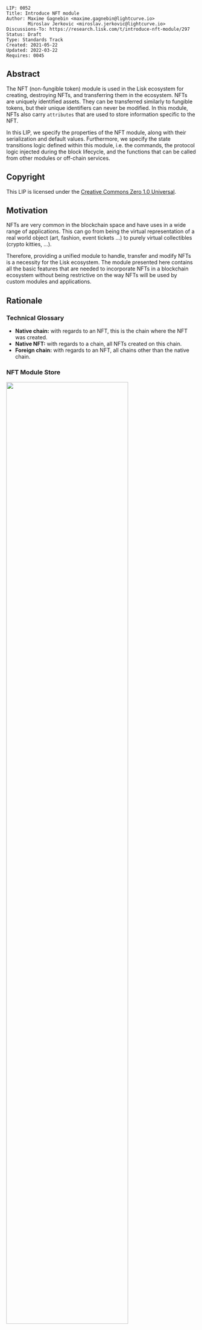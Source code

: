 ```
LIP: 0052
Title: Introduce NFT module
Author: Maxime Gagnebin <maxime.gagnebin@lightcurve.io>
        Miroslav Jerkovic <miroslav.jerkovic@lightcurve.io>
Discussions-To: https://research.lisk.com/t/introduce-nft-module/297
Status: Draft
Type: Standards Track
Created: 2021-05-22
Updated: 2022-03-22
Requires: 0045
```

## Abstract

The NFT (non-fungible token) module is used in the Lisk ecosystem for creating, destroying NFTs, and transferring them in the ecosystem. NFTs are uniquely identified assets. They can be transferred similarly to fungible tokens, but their unique identifiers can never be modified. In this module, NFTs also carry `attributes` that are used to store information specific to the NFT.

In this LIP, we specify the properties of the NFT module, along with their serialization and default values. Furthermore, we specify the state transitions logic defined within this module, i.e. the commands, the protocol logic injected during the block lifecycle, and the functions that can be called from other modules or off-chain services.

## Copyright

This LIP is licensed under the [Creative Commons Zero 1.0 Universal](https://creativecommons.org/publicdomain/zero/1.0/).

## Motivation

NFTs are very common in the blockchain space and have uses in a wide range of applications. This can go from being the virtual representation of a real world object (art, fashion, event tickets ...) to purely virtual collectibles (crypto kitties, ...).

Therefore, providing a unified module to handle, transfer and modify NFTs is a necessity for the Lisk ecosystem. The module presented here contains all the basic features that are needed to incorporate NFTs in a blockchain ecosystem without being restrictive on the way NFTs will be used by custom modules and applications.

## Rationale

### Technical Glossary

- **Native chain:** with regards to an NFT, this is the chain where the NFT was created.
- **Native NFT:** with regards to a chain, all NFTs created on this chain.
- **Foreign chain:** with regards to an NFT, all chains other than the native chain.

### NFT Module Store

<img src="lip-0052/nft_module_store.png" width="80%">

_Figure 1: The NFT module store is divided into four substores. All NFTs held by users are stored sequentially in the user substore with keys given by the user address and the NFT ID._

#### NFT Store

The NFT store contains entries for all NFTs present on the native chain, as well as entries for all native NFTs that have been sent cross-chain to a foreign chain. Each entry contains three properties:

- The `owner` property can either be a 20 bytes long user address or a 4 bytes long chain ID. In the latter case, the NFT is a native NFT that has been sent cross-chain to a foreign chain and is escrowed.
- The `attributes` property can be used by custom applications to store information about the NFT, or modify interactions with the NFT.

#### User Substore

In the proposed solution, all NFTs associated with a given address are stored sequentially in the user substore part of the state. In this way, getting all NFTs of a given account can be done efficiently. This is in contrast to specifications (like [ERC 721](https://github.com/ethereum/EIPs/blob/master/EIPS/eip-721.md) without optional extensions) where the NFT owner is only stored as one of the NFTs properties. We think that this feature is useful in an account-based blockchain ecosystem and the user substore is designed accordingly. The `lockingModule` property stores the information regarding the locking status of the NFT. If the NFT is unlocked, this property will have the value `NFT_NOT_LOCKED`, whereas if the NFT is locked, this property will store the locking module name.

### NFT Identifier

To identify NFTs in the Lisk ecosystem, we introduce the `nftID`, a unique NFT identifier in the ecosystem. It is a 16 bytes long concatenation of the 4 bytes long `chainID`, the [chain ID][lip-0043] of the chain creating the NFT, the 4 bytes long `collectionID`, chosen when the NFT is created, and a 8 bytes long serialization of an `index` integer, automatically assigned at the NFT creation.

This allows chains to define multiple sets of NFTs, each identified by their respective collection. Each collection can then easily have its own attributes schema and custom logic. For example, an art NFT exchange could have a different collection per artist, index being then a unique integer associated with each art piece of this artist.

### Cross-chain NFT Transfer

To allow cross-chain transfers of NFTs, we define a specific command which makes use of the [Interoperability module][lip-0045] and creates a [cross-chain message][lip-0049] with the relevant information. When sending NFTs cross-chain, it is crucial that every native chain can correctly escrow its native NFTs sent to a foreign chain. In this way, a native NFT can never be created by a foreign chain and sent across the ecosystem. When receiving non-native NFTs on a chain, users can query this NFT's native chain to make sure that the NFT is properly escrowed.

#### Transfer To and From the Native Chain

These specifications only allow NFTs to be transferred from or to their native chain. In particular, this means that NFT created on chain A cannot be transferred directly from chain B to chain C. This is required to allow the native chain to maintain escrowed NFTs correctly.

### Attributes

Each NFT is stored with `attributes` property, a byte sequence that is not deserialized by the NFT module. Each custom module using an NFT collection should define schemas to serialize and deserialize the `attributes` property of NFTs of their collection.

When an NFT is sent to another chain, the `attributes` property of the NFT can be modified according to specifications set on the receiving chain. For this reason, custom modules specifying an NFT collection must also implement the behavior to adopt when an NFT is returned with a modified `attributes` property. This custom behavior will compare the returned attributes with the ones stored with the escrowed NFT. If the returned NFT has an empty attributes, the native chain will restore the attributes as stored, this can be used to save on cross-chain messages size when returning non-modified NFTs to their native chains.

### Protocol Logic for Other Modules

The NFT module provides the following functions to modify the NFT state. Any other modules should use those functions to modify the NFT state. The NFT state should never be modified from outside the module without using one of the provided functions as this could result in unexpected behavior and could cause an improper state transition.

#### create

This function is used to create a new NFT. The NFT will always be native to the chain creating it.

#### destroy

This function is used to destroy NFTs. The NFT will be removed from the NFT substore and cannot be retrieved. The use of this function is limited to destroying native NFTs.

#### transfer

This function is used to transfer ownership of NFTs within one chain.

#### transferCrossChain

This function is used to transfer ownership of NFTs across chains in the Lisk ecosystem.

#### lock

This function is used to lock an NFT to a module. A locked NFT cannot be transferred (within the chain or across chains). This can be useful, for example, when the NFT is used as a deposit for a service. Module is specified both when locking and unlocking the NFT, thus preventing NFTs being accidentally locked and unlocked by different modules.

#### unlock

This function is used to unlock an NFT that was locked to a module.

#### setAttributes

This function is used to modify the attributes of NFTs. Each custom module can define the rules surrounding modifying NFT attributes and should call this function. This function will be executed even if the NFT is locked.

#### recover

This function should only be called by the [Interoperability module][lip-0045] to trigger the recovery of NFTs escrowed to terminated chains.

## Specification

### Notation and Constants

The following constants are used throughout the document:

| Name                                | Type   | Value                   |
| ----------------------------------- | ------ | ----------------------- |
| **Interoperability Constants**      |        |                         |
| `MIN_RETURN_FEE`                    | uint64 | 1000                    |
| **NFT Module Constants**            |        |                         |
| `MODULE_NAME_NFT`                   | string | "nft"                   |
| `COMMAND_NAME_TRANSFER`             | string | "transfer"              |
| `COMMAND_NAME_CROSS_CHAIN_TRANSFER` | string | "transferCrossChain"    |
| `CROSS_CHAIN_COMMAND_NAME_TRANSFER` | string | TBD                     |
| `NFT_NOT_LOCKED`                    | string | `MODULE_NAME_NFT`       |
| `MAX_BYTE_LENGTH_ATTRIBUTES`        | uint32 | 9 \* 1024               |
| `CCM_STATUS_OK`                     | uint32 | 0                       |
| `CCM_STATUS_NFT_NOT_SUPPORTED`      | uint32 | 64                      |
| `CCM_STATUS_NFT_PROTOCOL_VIOLATION` | uint32 | 65                      |
| **Store Constants**                 |        |                         |
| `SUBSTORE_PREFIX_NFT`               | bytes  | 0x00 00                 |
| `SUBSTORE_PREFIX_USER`              | bytes  | 0x80 00                 |
| `SUBSTORE_PREFIX__ESCROW`           | bytes  | TBD                     |
| `SUBSTORE_PREFIX_TERMINATED_ESCROW` | bytes  | TBD                     |
| `SUBSTORE_KEY_LENGTH_NFT`           | uint32 | 16                      |
| **General Constants**               |        |                         |
| `OWN_CHAIN_ID`                      | bytes  | `chainID` of the chain. |
| `ADDRESS_LENGTH`                    | uint32 | 20                      |
| `MIN_MODULE_NAME_LENGTH`            | uint32 | 1                       |
| `MAX_MODULE_NAME_LENGTH`            | uint32 | 32                      |
| `NFT_ID_LENGTH`                     | uint32 | 16                      |
| `CHAIN_ID_LENGTH`                   | uint32 | 4                       |
| `EMPTY_BYTES`                       | bytes  | ""                      |

### Event Names and Results

| Name                              | Type   | Value                | Description                                                                                |
| --------------------------------- | ------ | -------------------- | ------------------------------------------------------------------------------------------ |
| **Names**                         |        |                      |                                                                                            |
| `EVENT_NAME_TRANSFER`             | string | "transfer"           | Name of the events emitted during NFT transfer.                                            |
| `EVENT_NAME_TRANSFER_CROSS_CHAIN` | string | "transferCrossChain" | Name of the events emitted during cross-chain NFT transfer.                                |
| `EVENT_NAME_CCM_TRANSFER`         | string | "ccmTransfer"        | Name of the events emitted during execution of cross-chain NFT transfer messages.          |
| `EVENT_NAME_CREATE`               | string | "create"             | Name of the events emitted during calls to the [create](#create-2) function.               |
| `EVENT_NAME_DESTROY`              | string | "destroy"            | Name of the events emitted during calls to the [destroy](#destroy-2) function.             |
| `EVENT_NAME_LOCK`                 | string | "lock"               | Name of the events emitted during calls to the [lock](#lock-2) function.                   |
| `EVENT_NAME_UNLOCK`               | string | "unlock"             | Name of the events emitted during calls to the [unlock](#unlock-2) function.               |
| `EVENT_NAME_SET_ATTRIBUTES`       | string | "setAttributes"      | Name of the events emitted during calls to the [setAttributes](#setattributes-2) function. |
| `EVENT_NAME_RECOVER`              | string | "recover"            | Name of the events emitted during calls to the [recover](#recover-2) function.             |
| **Result codes**                  |        |                      |                                                                                            |
| `RESULT_SUCCESSFUL`               | uint32 | 0                    | Successful result code for events.                                                         |
| `RESULT_ATTRIBUTES_TOO_LONG`      | uint32 | 1                    | Used when `attributes` input is too long.                                                  |
| `RESULT_NFT_NOT_NATIVE`           | uint32 | 2                    | Used when NFT is not native to either the sending chain or the receiving chain.            |
| `RESULT_NFT_DOES_NOT_EXIST`       | uint32 | 3                    | Used when NFT substore entry does not exist.                                               |
| `RESULT_NFT_LOCKED`               | uint32 | 4                    | Used when transfer fails due to NFT being locked.                                          |
| `RESULT_INITIATED_BY_NONOWNER`    | uint32 | 5                    | Used when transfer fails due to not being initiated by the NFT owner.                      |
| `RESULT_NFT_ALREADY_LOCKED`       | uint32 | 6                    | Used when locking fails due to NFT being already locked.                                   |
| `RESULT_UNAUTHORIZED_UNLOCK`      | uint32 | 7                    | Used when NFT unlock fails due to being requested by a module that did not lock it.        |
| `RESULT_INVALID_ARGUMENTS`        | uint32 | 8                    | Used when the recover function fails because of invalid inputs.                            |

### Type Definitions

| Name          | Type   | Validation                                                                                                                                                                                                                                  | Description                                          |
| ------------- | ------ | ------------------------------------------------------------------------------------------------------------------------------------------------------------------------------------------------------------------------------------------- | ---------------------------------------------------- |
| `Address`     | bytes  | Must be of length `ADDRESS_LENGTH`.                                                                                                                                                                                                         | Address of an account.                               |
| `Module`      | string | Must be of length at least `MIN_MODULE_NAME_LENGTH` and at most `MAX_MODULE_NAME_LENGTH`.                                                                                                                                                   | Used for identifying modules.                        |
| `NFTID`       | bytes  | Must be of length `NFT_ID_LENGTH`.                                                                                                                                                                                                          | Used for NFT identifiers.                            |
| `ChainID`     | bytes  | Must be of length `CHAIN_ID_LENGTH`.                                                                                                                                                                                                        | Used for chain identifiers.                          |
| `Transaction` | object | Must follow the `transactionSchema` schema defined in the [LIP 0068][lip-0068] with the only difference that `params` property is not serialized and contains the values of parameters of `paramsSchema` for the corresponding transaction. | An object representing a non-serialized transaction. |
| `CCM`         | object | Must follow the `crossChainMessageSchema` schema defined in [LIP 0049][lip-0049#ccmschema].                                                                                                                                                 | The type of cross-chain messages.                    |

#### uint64be Function

The function `uint64be(x)` returns the big endian uint64 serialization of an integer `x`, with `0 <= x < 2^64`. This serialization is always 8 bytes long.

#### length Function

In this LIP, `length(byteSequence)` returns the length in bytes of `byteSequence`.

#### Logic from Other Modules

Calling a function `fct` from the [Interoperability module][lip-0045] is represented by `Interoperability.fct(required inputs)`.

### NFT Identification

All NFTs in the ecosystem are identified by using the following three values:

- `chainID`, always the chain ID of the chain that created the NFT,
- `collectionID`, a 4-bytes array specified at NFT creation,
- `index`, assigned at NFT creation to the next available index in the collection.

In this LIP, the NFT identifier `nftID` is a 16 bytes long concatenation of the `chainID` of the NFT native chain, `collectionID` and the serialization of `index`: `nftID = chainID + collectionID + uint64be(index)`. This is for example used in all input formats for the module's exposed logics. This allows the exposed logic interfaces to be simple and uniform.

#### Supported NFTs

The NFT module contains a function used when receiving cross-chain NFT transfers to assert the support for non-native NFTs. It should return a boolean, depending on the configuration of the NFT module. For the rest of this LIP, this function is written `isNFTSupported(nftID)`.

### NFT Module Store

The store keys and schemas for value serialization of the NFT module store are set as follows:

#### NFT Substore

- The substore prefix is set to `SUBSTORE_PREFIX_NFT`.
- Each store key is an NFT ID: `nftID`.
- Each store value is the serialization of an object following `NFTStoreSchema`.

```java
NFTStoreSchema = {
    "type": "object",
    "required": [
        "owner",
        "attributes"
    ],
    "properties": {
        "owner": {
            "dataType": "bytes",
            "fieldNumber": 1
        },
        "attributes": {
            "dataType": "bytes",
            "maxLength": MAX_BYTE_LENGTH_ATTRIBUTES,
            "fieldNumber": 2
        }
    }
}
```

#### User Substore

- The substore prefix is set to `SUBSTORE_PREFIX_USER`.
- Each store key is a concatenation of an address and a NFT ID: `address` + `nftID`.
- Each store value is the serialization of an object following `userStoreSchema`.

```java
userStoreSchema = {
    "type": "object",
    "required": ["lockingModule"],
    "properties": {
        "lockingModule": {
            "dataType": "string",
            "minLength": MIN_MODULE_NAME_LENGTH,
            "maxLength": MAX_MODULE_NAME_LENGTH,
            "pattern": "^[a-zA-Z0-9]*$]",
            "fieldNumber": 1
        },
    }
}
```

#### Escrow Substore

- The substore prefix is set to `SUBSTORE_PREFIX_ESCROW`.
- Each store key is the identifier of the chain to which the NFTs are escrowed, and the NFT ID of the escrowed token: `escrowedChainID` + `nftID`.
- Each store value is the serialization of an object following `escrowStoreSchema`.

```java
escrowStoreSchema = {
    "type": "object",
    "required": ["escrow"],
    "properties": {
        "escrow": {
            "dataType": "boolean",
            "fieldNumber": 1
        }
    }
}
```

#### Terminated Escrow Substore

- The substore prefix is set to `SUBSTORE_PREFIX_TERMINATED_ESCROW`.
- Each store key is the `terminatedChainID`.
- Each store value is the serialization of an object following `terminatedEscrowStoreSchema`.

```java
terminatedEscrowStoreSchema = {
    "type": "object",
    "required": ["terminatedEscrow"],
    "properties": {
        "terminatedEscrow": {
            "dataType": "boolean",
            "fieldNumber": 1
        }
    }
}
```

#### Store Notation

For the rest of this proposal:

- Let `NFTStore(nftID)` be the NFT substore entry with store key `nftID`.
- Let `userStore(address, nftID)` be the user substore entry with store key `address` + `nftID`.
- Let `escrowStore(escrowedChainID, nftID)` be the escrow substore entry with store key `escrowedChainID` + `nftID`.
- Let `terminatedEscrowStore(terminatedChainID)` be the terminated escrow substore entry with store key `terminatedChainID`.

### Commands

The module provides the following commands to modify the NFT store.

#### NFT Transfer

Transactions executing this command have:

- `module = MODULE_NAME_NFT`
- `command = COMMAND_NAME_TRANSFER`

##### Parameters Schema

The `params` property of an NFT transfer transaction follows the schema `NFTTransferParamsSchema`.

```java
NFTTransferParamsSchema = {
    "type": "object",
    "required": [
        "nftID",
        "recipientAddress"
    ],
    "properties": {
        "nftID": {
            "dataType": "bytes",
            "length": NFT_ID_LENGTH,
            "fieldNumber": 1,
        },
        "recipientAddress": {
            "dataType": "bytes",
            "length": ADDRESS_LENGTH,
            "fieldNumber": 2
        }
    }
}
```

##### Verification

```python
def verify(trs: Transaction) -> None:

    senderAddress = SHA256(trs.senderPublicKey)[:ADDRESS_LENGTH]
    nftID = trs.params.nftID
    recipientAddress = trs.params.recipientAddress

    if NFTStore(nftID).owner != senderAddress:
        raise Exception("Sender is not the NFT owner.")

    if userStore(senderAddress, nftID).lockingModule != NFT_NOT_LOCKED:
        raise Exception("NFT is locked.")
```

##### Execution

```python
def execute(trs: Transaction) -> None:

    senderAddress = SHA256(trs.senderPublicKey)[:ADDRESS_LENGTH]
    nftID = trs.params.nftID
    recipientAddress = trs.params.recipientAddress

    transfer(senderAddress, recipientAddress, nftID)
```

Here, [transfer](#transfer-2) is the internal function that tranfers the ownership of the NFT within one chain.

#### Cross-chain NFT Transfer

Transactions executing this command have:

- `module = MODULE_NAME_NFT`
- `command = COMMAND_NAME_CROSS_CHAIN_TRANSFER`

##### Parameters Schema

The `params` property of a cross-chain NFT transfer transaction follows the schema `crossChainTransferParamsSchema`.

```java
crossChainTransferParamsSchema = {
    "type": "object",
    "required": [
        "nftID",
        "receivingChainID",
        "recipientAddress",
        "messageFee"
    ],
    "properties": {
        "nftID": {
            "dataType": "bytes",
            "length": NFT_ID_LENGTH,
            "fieldNumber": 1,
        },
        "receivingChainID": {
            "dataType": "bytes",
            "length": CHAIN_ID_LENGTH,
            "fieldNumber": 2
        },
        "recipientAddress": {
            "dataType": "bytes",
            "length": ADDRESS_LENGTH,
            "fieldNumber": 3
        },
        "messageFee": {
            "dataType": "uint64",
            "fieldNumber": 4
        }
    }
}
```

##### Verification

```python
def verify(trs: Transaction) -> None:

    senderAddress = SHA256(trs.senderPublicKey)[:ADDRESS_LENGTH]
    nftID = trs.params.nftID
    receivingChainID = trs.params.receivingChainID

    if NFTStore(nftID).owner != senderAddress:
        raise Exception("Sender is not the NFT owner.")

    if userStore(senderAddress, nftID).lockingModule != NFT_NOT_LOCKED:
        raise Exception("NFT is locked.")

    if chainID not in [OWN_CHAIN_ID, receivingChainID]:
        raise Exception("NFT must be native to either the sending or the receiving chain.")
```

##### Execution

```python
def execute(trs: Transaction) -> None:

    senderAddress = SHA256(trs.senderPublicKey)[:ADDRESS_LENGTH]
    nftID = trs.params.nftID
    receivingChainID = trs.params.receivingChainID
    recipientAddress = trs.params.recipientAddress
    messageFee = trs.params.messageFee

    transferCrossChain(senderAddress, receivingChainID, recipientAddress, nftID, messageFee, True)
```

Here, [transferCrossChain](#transfercrosschain-2) function transfers ownership of NFTs across chains in the Lisk ecosystem.

### Executing Cross-chain Messages

#### Cross-chain NFT Transfer Message

Cross-chain messages executing this cross-chain command have:

- `module = MODULE_NAME_NFT`,
- `crossChainCommand = CROSS_CHAIN_COMMAND_NAME_TRANSFER`

##### Message Parameters Schema

The `params` property of cross-chain NFT transfers follows the `crossChainTransferMessageParamsSchema`.

```java
crossChainTransferMessageParamsSchema = {
    "type": "object",
    "required": [
        "nftID",
        "senderAddress"
        "recipientAddress",
        "attributes"
    ],
    "properties": {
        "nftID": {
            "dataType": "bytes",
            "length": NFT_ID_LENGTH,
            "fieldNumber": 1,
        },
        "senderAddress": {
            "dataType": "bytes",
            "length": ADDRESS_LENGTH,
            "fieldNumber": 2
        },
        "recipientAddress": {
            "dataType": "bytes",
            "length": ADDRESS_LENGTH,
            "fieldNumber": 3
        },
        "attributes": {
            "dataType": "bytes",
            "maxLength": MAX_BYTE_LENGTH_ATTRIBUTES,
            "fieldNumber": 4
        }
    }
}
```

##### Verification

```python
def verify(ccu: Transaction, ccm: CCM) -> None:

nftID = ccm.params.nftID
chainID = nftID[:CHAIN_ID_LENGTH]
sendingChainID = ccm.sendingChainID
senderAddress = ccm.params.senderAddress
ownChainID = Interoperability.getOwnChainAccount().ID

if chainID not in [ownChainID, sendingChainID]
    raise Exception("NFT is not native to either the sending chain or the receiving chain.")

if chainID == ownChainID and NFTStore(nftID).owner != ccm.sendingChainID
    raise Exception("Sender is not the NFT owner.")

if chainID == sendingChainID and NFTStore(nftID) exists:
    raise Exception("NFT substore entry already exists.")
```

##### Execution

When executing a cross-chain NFT transfer message `ccm`, the logic below is followed.

```python
def execute(ccu: Transaction, ccm: CCM) -> None:

    nftID = ccm.params.nftID
    chainID = nftID[:CHAIN_ID_LENGTH]
    sendingChainID = ccm.sendingChainID
    senderAddress = ccm.params.senderAddress
    recipientAddress = ccm.params.recipientAddress
    receivedAttributes = ccm.params.attributes
    ownChainID = Interoperability.getOwnChainAccount().ID
    storedAttributes = NFTStore(nftID).attributes
    collectionID = nftID[5:8]

    if chainID == ownChainID:
        if ccm.status == CCM_STATUS_OK:
            newAttributes = getNewAttributes(collectionID, storedAttributes, receivedAttributes)
            newOwner = recipientAddress
        else:
            newAttributes = storedAttributes
            newOwner = senderAddress

        nftID = canonicalNFTID(nftID)
        NFTStore(nftID).owner = newOwner
        NFTStore(nftID).attributes = newAttributes
        createUserEntry(newOwner, nftID)
        setEscrowEntry(receivingChainID, nftID, True)

    else: # chainID == sendingChainID
        if isNFTSupported(nftID) == FALSE:
            if (ccm.fee >= MIN_RETURN_FEE * length(ccm)
                and ccm.status == CCM_STATUS_OK):
                Interoperability.error(ccm, CCM_STATUS_NFT_NOT_SUPPORTED)
            stop ccm execution
        if ccm.status == CCM_STATUS_OK:
            createNFTEntry(nftID, recipientAddress, receivedAttributes)
            createUserEntry(recipientAddress, nftID)
        else:
            createNFTEntry(nftID, senderAddress, receivedAttributes)
            createUserEntry(senderAddress, nftID)

    emitEvent(
        module = MODULE_NAME_NFT,
        name = EVENT_NAME_CCM_TRANSFER,
        data = {
            "senderAddress": senderAddress,
            "recipientAddress": recipientAddress,
            "nftID": nftID,
            "receivingChainID": receivingChainID,
            "result": RESULT_SUCCESSFUL
        },
        topics=[senderAddress, recipientAddress]
```

### Events

#### transfer

This event has `name = EVENT_NAME_TRANSFER`, and is emitted when the transfer function is called.

##### Topics

- `senderAddress`: the address of the sending account.
- `recipientAddress`: the address of the receiving account.

##### Data

```java
transferEventDataSchema = {
    "type": "object",
    "required": ["senderAddress", "recipientAddress", "nftID", "result"],
    "properties": {
        "senderAddress": {
            "dataType": "bytes",
            "length": ADDRESS_LENGTH,
            "fieldNumber": 1
        },
        "recipientAddress": {
            "dataType": "bytes",
            "length": ADDRESS_LENGTH,
            "fieldNumber": 2
        },
        "nftID": {
            "dataType": "bytes",
            "length": NFT_ID_LENGTH,
            "fieldNumber": 3
        },
        "result": {
            "dataType": "uint32",
            "fieldNumber": 4
        },
    }
}
```

#### transferCrossChain

This event has `name = EVENT_NAME_TRANSFER_CROSS_CHAIN`, and is emitted when the transferCrossChain function is called.

##### Topics

- `senderAddress`: the address of the sending account.
- `recipientAddress`: the address of the receiving account.
- `receivingChainID`: the chain ID of the receiving chain.

##### Data

```java
transferCrossChainEventDataSchema = {
    "type": "object",
    "required": ["senderAddress", "recipientAddress", "nftID", "receivingChainID", "result"],
    "properties": {
        "senderAddress": {
            "dataType": "bytes",
            "length": ADDRESS_LENGTH,
            "fieldNumber": 1
        },
        "recipientAddress": {
            "dataType": "bytes",
            "length": ADDRESS_LENGTH,
            "fieldNumber": 2
        },
        "nftID": {
            "dataType": "bytes",
            "length": NFT_ID_LENGTH,
            "fieldNumber": 3
        },
        "receivingChainID": {
            "dataType": "bytes",
            "length": CHAIN_ID_LENGTH,
            "fieldNumber": 4
        },
        "result": {
            "dataType": "bytes",
            "length": "uint32",
            "fieldNumber": 5
        }
    }
}
```

#### ccmTransfer

This event has `name = EVENT_NAME_CCM_TRANSFER`, and is emitted during the execution of cross-chain NFT transfer messages.

##### Topics

- `senderAddress`: the address of the sending account.
- `recipientAddress`: the address of the receiving account.
- `receivingChainID`: the chain ID of the receiving chain.

##### Data

```java
ccmTransferEventDataSchema = {
    "type": "object",
    "required": ["senderAddress", "recipientAddress", "nftID", "receivingChainID", "result"],
    "properties": {
        "senderAddress": {
            "dataType": "bytes",
            "length": ADDRESS_LENGTH,
            "fieldNumber": 1
        },
        "recipientAddress": {
            "dataType": "bytes",
            "length": ADDRESS_LENGTH,
            "fieldNumber": 2
        },
        "nftID": {
            "dataType": "bytes",
            "length": NFT_ID_LENGTH,
            "fieldNumber": 3
        },
        "receivingChainID": {
            "dataType": "bytes",
            "length": CHAIN_ID_LENGTH,
            "fieldNumber": 4
        },
        "result": {
            "dataType": "bytes",
            "length": "uint32",
            "fieldNumber": 5
        }
    }
}
```

#### create

This event has `name = EVENT_NAME_CREATE`, and is emitted when the create function is called.

##### Topics

- `address`: the address of the account that created the NFT.
- `nftID`: ID of the created NFT.

##### Data

```java
createEventDataSchema = {
    "type": "object",
    "required": ["nftID", "address", "collectionID", "attributes", "result"],
    "properties": {
        "nftID": {
            "dataType": "bytes",
            "length": NFT_ID_LENGTH,
            "fieldNumber": 1
        },
        "address": {
            "dataType": "bytes",
            "length": ADDRESS_LENGTH,
            "fieldNumber": 2
        },
        "collectionID": {
            "dataType": "bytes",
            "fieldNumber": 3
        },
        "attributes": {
            "dataType": "bytes",
            "maxLength": MAX_BYTE_LENGTH_ATTRIBUTES,
            "fieldNumber": 4
        },
        "result": {
            "dataType": "uint32"
            "fieldNumber": 5
        }
    }
}
```

#### destroy

This event has `name = EVENT_NAME_DESTROY`, and is emitted when the destroy function is called.

##### Topics

- `address`: the address of the NFT owner.
- `nftID`: ID of the destroyed NFT.

##### Data

```java
destroyEventDataSchema = {
    "type": "object",
    "required": ["nftID", "result"],
    "properties": {
        "nftID": {
            "dataType": "bytes",
            "length": NFT_ID_LENGTH,
            "fieldNumber": 1
        },
        "result": {
            "dataType": "uint32",
            "fieldNumber": 2
        }
    }
}
```

#### lock

This event has `name = EVENT_NAME_LOCK`, and is emitted when the lock function is called.

##### Topics

There are no topics for this event.

##### Data

```java
lockEventDataSchema = {
    "type": "object",
    "required": ["module", "nftID", "result"],
    "properties": {
        "module": {
            "dataType": "string",
            "minLength": MIN_MODULE_NAME_LENGTH,
            "maxLength": MAX_MODULE_NAME_LENGTH,
            "fieldNumber": 1
        },
        "nftID": {
            "dataType": "bytes",
            "length": NFT_ID_LENGTH,
            "fieldNumber": 2
        },
        "result": {
            "dataType": "uint32",
            "fieldNumber": 3
        }
    }
}
```

#### unlock

This event has `name = EVENT_NAME_UNLOCK`, and is emitted when the unlock function is called.

##### Topics

There are no topics for this event.

##### Data

```java
unlockEventDataSchema = {
    "type": "object",
    "required": ["module", "nftID", "result"],
    "properties": {
        "module": {
            "dataType": "string",
            "minLength": MIN_MODULE_NAME_LENGTH,
            "maxLength": MAX_MODULE_NAME_LENGTH,
            "fieldNumber": 1
        },
        "nftID": {
            "dataType": "bytes",
            "length": NFT_ID_LENGTH,
            "fieldNumber": 2
        },
        "result": {
            "dataType": "uint32",
            "fieldNumber": 3
        }
    }
}
```

#### setAttributes

This event has `name = EVENT_NAME_SET_ATTRIBUTES`, and is emitted when the setAttributes function is called.

##### Topics

There are no topics for this event.

##### Data

```java
setAttributesEventDataSchema = {
    "type": "object",
    "required": ["attributes", "nftID", "result"],
    "properties": {
        "attributes": {
            "dataType": "bytes",
            "maxLength": MAX_BYTE_LENGTH_ATTRIBUTES,
            "fieldNumber": 1
        },
        "nftID": {
            "dataType": "bytes",
            "length": NFT_ID_LENGTH,
            "fieldNumber": 2
        },
        "result": {
            "dataType": "uint32",
            "fieldNumber": 3
        }
    }
}
```

#### recover

This event has `name = EVENT_NAME_RECOVER`, and is emitted when the recover function is called.

##### Topics

There are no topics for this event.

##### Data

```java
recoverEventDataSchema = {
    "type": "object",
    "required": ["terminatedChainID", "nftID", "result"],
    "properties": {
        "terminatedChainID": {
            "dataType": "bytes",
            "maxLength": CHAIN_ID_LENGTH,
            "fieldNumber": 1
        },
        "nftID": {
            "dataType": "bytes",
            "length": NFT_ID_LENGTH,
            "fieldNumber": 2
        },
        "result": {
            "dataType": "uint32",
            "fieldNumber": 3
        }
    }
}
```

### Internal Functions

#### createNFTEntry

```python
def createNFTEntry(nftID: NFTID, address: Address, attributes: bytes) -> None:

    create substore entry with
        substorePrefix = SUBSTORE_PREFIX_NFT
        key =  nftID
        value = encode(
            schema = NFTStoreSchema,
            object = {
                "owner": address,
                "attributes": attributes
            }
        )
```

#### deleteNFTEntry

```python
def deleteNFTEntry(nftID: NFTID) -> None:

    delete substore entry with
        substorePrefix = SUBSTORE_PREFIX_NFT
        key = nftID
```

#### createUserEntry

```python
def createUserEntry(address: Address, nftID: NFTID) -> None:

    create substore entry with
        substorePrefix = SUBSTORE_PREFIX_USER
        key = address + nftID
        value = encode(
            schema = userStoreSchema,
            object = {
               "lockingModule": NFT_NOT_LOCKED
            }
        )
```

#### deleteUserEntry

```python
def deleteUserEntry(address: Address, nftID: NFTID) -> None:

    delete substore entry with
        substorePrefix = STORE_PREFIX_USER
        key = address + nftID
```

#### setEscrowEntry

```python
def setEscrowEntry(chainID: ChainID, nftID: NFTID, escrow: bool) -> None:

    create substore entry with
        substorePrefix = SUBSTORE_PREFIX_ESCROW
        key = chainID + nftID
        value = encode(
            schema = escrowStoreSchema,
            object = {
                "escrow": escrow
            }
        )
```

#### canonicalNFTID

```python
def canonicalNFTID(nftID: NFTID) -> bytes:

    chainID = nftID[:CHAIN_ID_LENGTH]
    collectionID = nftID[4:8]
    indexBytes = nftID[8:16]

    return nftID
```

This function will return the input `nftID` in the case `interoperabiliby.getOwnChainAccount()` cannot be called.

### NFT Attributes

For all NFT collections, native chains must implement the function `getNewAttributes(collectioID, storedAttributes, receivedAttributes)` which is used whenever an NFT from this collection is received from another chain. The function `getNewAttributes` must always return a byte array of length at most `MAX_BYTE_LENGTH_ATTRIBUTES` bytes.

For all values of `collectionID` and `storedAttributes`, this function must be defined as `getNewAttributes(collectionID, storedAttributes, EMPTY_BYTES) = storedAttributes`.

This function's default behavior is to always overwrite the received attributes with the ones in the NFT substore:

```python
def defaultGetNewAttributes(collectionID: bytes, storedAttributes: bytes, receivedAttributes: bytes) -> bytes:

    return storedAttributes
```

### Protocol Logic for Other Modules

#### getAttributes

This function returns the `attributes` of an NFT.

```python
def getAttributes(
    nftID: NFTID
    ) -> bytes:

    nftID = canonicalNFTID(nftID)
    if NFTStore(nftID) does not exist:
        raise Exception("NFT substore entry does not exist.")

    return NFTStore(nftID).attributes
```

#### getLockingModule

This function returns the locking status of an NFT.

```python
def getLockingModule(
    address: Address,
    nftID: NFTID
    ) -> string:

    nftID = canonicalNFTID(nftID)
    if userStore(address, nftID) does not exist:
        raise Exception("User substore entry does not exist.")

    return userStore(address, nftID).lockingModule
```

#### getNFTowner

This function returns the owner of an NFT.

```python
def getNFTowner(
    nftID: NFTID
    ) -> Address:

    nftID = canonicalNFTID(nftID)
    if NFTStore(nftID) does not exist:
        raise Exception("NFT substore entry does not exist.")

    return NFTStore(nftID).owner
```

#### create

This function creates an NFT.

```python
def create(
    address: Address,
    collectionID: bytes,
    attributes: bytes
    ) -> None:

    count all NFT store entries with key OWN_CHAIN_ID and collectionID: if none, then index = 0, otherwise index = count + 1
    nftID = OWN_CHAIN_ID + collectionID + uint64be(index)

    if length(attributes) > MAX_BYTE_LENGTH_ATTRIBUTES bytes:
        emitFailedCreateEvent(nftID, address, collectionID, attributes, RESULT_ATTRIBUTES_TOO_LONG)
        raise Exception("Atrributes exceed the maximum byte length.")

    createNFTEntry(nftID, address, attributes)
    createUserEntry(address, nftID)

    emitEvent(
        module = MODULE_NAME_NFT,
        name = EVENT_NAME_CREATE,
        data = {
            "nftID": nftID,
            "address": address,
            "collectionID": collectionID,
            "attributes": attributes,
            "result": RESULT_SUCCSESSFUL
        },
        topics = [address, nftID]
    )

    def emitFailedCreateEvent(
        nftID: nftID,
        address: Address,
        collection: bytes,
        attributes: bytes,
        result: uint32
    ) -> None:

        emitPersistentEvent(
            module = MODULE_NAME_NFT,
            name = EVENT_NAME_CREATE,
            data = {
                "nftID": nftID,
                "address": address,
                "collectionID": collectionID,
                "attributes": attributes,
                "result": result
            },
            topics = [address, nftID]
        )
```

#### destroy

This function destroys an NFT.

```python
def destroy(
    nftID: NFTID
    ) -> None:

    nftID = canonicalNFTID(nftID)
    if nftID.chainID != OWN_CHAIN_ID:
        emitFailedDestroyEvent(nftID, RESULT_NFT_NOT_NATIVE)
        raise Exception("NFT is not native.")
    if NFTStore(nftID) does not exist:
        emitFailedDestroyEvent(nftID, RESULT_NFT_DOES_NOT_EXIST)
        raise Exception("NFT substore entry does not exist.")

    address = NFTStore(nftID).owner
    deleteNFTEntry(nftID)
    deleteUserEntry(address, nftID)

    emitEvent(
        module = MODULE_NAME_NFT,
        name = EVENT_NAME_DESTROY,
        data = {
            "nftID": nftID,
            "result": RESULT_SUCCSESSFUL
        },
        topics = [address, nftID]
    )

    def emitFailedDestroyEvent(
        nftID: NFTID,
        result: uint32
    ) -> None:

        emitPersistentEvent(
            module = MODULE_NAME_NFT,
            name = EVENT_NAME_DESTROY,
            data = {
                "nftID": nftID,
                "result": result
            },
            topics = [address, nftID]
        )
```

#### transfer

This function transfers ownership of NFTs within one chain.

```python
def transfer(
    senderAddress: Address,
    recipientAddress: Address,
    nftID: NFTID
) -> None:

    nftID = canonicalNFTID(nftID)

    if userStore(senderAddress, nftID).lockingModule != NFT_NOT_LOCKED
        emitFailedTransferEvent(senderAddress, recipientAddress, nftID, RESULT_NFT_LOCKED)
        raise Exception("NFT is locked.")

    if NFTStore(nftID).owner != senderAddress:
        emitFailedTransferEvent(senderAddress, recipientAddress, nftID, RESULT_INITIATED_BY_NONOWNER)
        raise Exception("Transfer not initiated by the NFT owner.")

    deleteUserEntry(senderAddress, nftID)
    createUserEntry(recipientAddress, nftID)
    NFTStore(nftID).owner = recipientAddress

    emitEvent(
        module = MODULE_NAME_NFT,
        name = EVENT_NAME_TRANSFER,
        data = {
            "senderAddress": senderAddress,
            "recipientAddress": recipientAddress,
            "nftID": nftID,
            "result": RESULT_SUCCESSFUL
        },
        topics = [senderAddress, recipientAddress]
    )

    def emitFailedTransferEvent(
        senderAddress: Address,
        recipientAddress: Address,
        nftID: NFTID,
        result: uint32
    ) -> None:

        emitPersistentEvent(
            module = MODULE_NAME_NFT,
            name = EVENT_NAME_TRANSFER,
            data = {
                "senderAddress": senderAddress,
                "recipientAddress": recipientAddress,
                "nftID": nftID,
                "result": result
            },
            topics = [senderAddress, recipientAddress]
        )
```

#### transferCrossChain

This function transfers ownership of NFTs across chains in the Lisk ecosystem.

```python
def transferCrossChain(
    senderAddress: Address,
    receivingChainID: ChainID,
    recipientAddress: Address,
    nftID: NFTID,
    messageFee: uint64,
    includeAttributes: bool
) -> None:

    nftID = canonicalNFTID(nftID)
    chainID = nftID[:CHAIN_ID_LENGTH]

    if chainID not in [OWN_CHAIN_ID, receivingChainID]:
        emitFailedTransferCrossChainEvent(senderAddress, receivingChainID, recipientAddress, nftID, messageFee, includeAttributes, RESULT_NFT_NOT_NATIVE)
        raise Exception("NFT must be native either to the sending chain or the receiving chain.")

    if userStore(senderAddress, nftID).lockingModule != NFT_NOT_LOCKED:
        emitFailedTransferCrossChainEvent(senderAddress, receivingChainID, recipientAddress, nftID, messageFee, includeAttributes, RESULT_NFT_LOCKED)
        raise Exception("NFT is locked.")

    if NFTStore(nftID).owner != senderAddress:
        emitFailedTransferCrossChainEvent(senderAddress, receivingChainID, recipientAddress, nftID, messageFee, includeAttributes, RESULT_INITIATED_BY_NONOWNER)
        raise Exception("Transfer not initiated by the NFT owner.")

    if includeAttributes == True:
        attributes = NFTStore(nftID).attributes
    else:
        attributes = EMPTY_BYTES

    messageParams = {
        "nftID": nftID,
        "senderAddress": senderAddress,
        "recipientAddress": recipientAddress,
        "attributes": attributes,
    }

    serializedParams = serialization of messageParams following
                      crossChainTransferMessageParams schema

    if Interoperability.send(senderAddress,
                             NFT_MODULE_NAME,
                             CROSS_CHAIN_COMMAND_NAME_TRANSFER,
                             receivingChainID,
                             messageFee,
                             CCM_STATUS_OK,
                             serializedParams):
        deleteUserEntry(address, nftID)
        if chainID == OWN_CHAIN_ID:
            NFTStore(nftID).owner = receivingChainID
            chainID = Interoperability.getOwnChainAccount().ID
            nftID = chainID + nftID[5:16]
            setEscrowEntry(receivingChainID, nftID, True)
        else:
            deleteNFTEntry(nftID)
    else:
        transferCrossChain fails

    emitEvent(
        module = MODULE_NAME_NFT,
        name = EVENT_NAME_TRANSFER_CROSS_CHAIN,
        data = {
            "senderAddress": senderAddress,
            "recipientAddress": recipientAddress,
            "nftID": nftID,
            "receivingChainID": receivingChainID,
            "result": RESULT_SUCCESSFUL
        },
        topics = [senderAddress, recipientAddress, receivingChainID]
    )

    def emitFailedTransferCrossChainEvent(
        senderAddress: Address,
        receivingChainID: ChainID,
        recipientAddress: Address,
        nftID: NFTID,
        messageFee: uint64,
        includeAttributes: bool,
        result: uint32
    ) -> None:

        emitPersistentEvent(
            module = MODULE_NAME_NFT,
            name = EVENT_NAME_TRANSFER_CROSS_CHAIN,
            data = {
                "senderAddress": senderAddress,
                "recipientAddress": recipientAddress,
                "nftID": nftID,
                "receivingChainID": receivingChainID,
                "result": result
            },
            topics = [senderAddress, recipientAddress, receivingChainID]
        )
```

#### lock

This function locks an NFT to a module.

```python
def lock(
    address: Address,
    module: Module,
    nftID: NFTID
) -> None:

    nftID = canonicalNFTID(nftID)

    if userStore(address, nftID).lockingModule != NFT_NOT_LOCKED:
        emitFailedLockEvent(module, nftID, RESULT_NFT_ALREADY_LOCKED)
        raise Exception("NFT is already locked.")

    NFTStore(nftID).lockingModule = module

    emitEvent(
        module = MODULE_NAME_NFT,
        name = EVENT_NAME_LOCK,
        data = {
            "module": module,
            "nftID": nftID,
            "result": RESULT_SUCCESSFUL
        },
        topics = []
    )

    def emitFailedLockEvent(
        module: Module,
        nftID: NFTID,
        result: uint32
    ) -> None:

        emitPersistentEvent(
            module = MODULE_NAME_NFT,
            name = EVENT_NAME_LOCK,
            data = {
                "module": module,
                "nftID": nftID,
                "result": result
            },
            topics = []
        )

```

#### unlock

This function unlocks an NFT that was locked to a module.

```python
def unlock(
    address: Address,
    module: Module,
    nftID: NFTID
) -> None:

    nftID = canonicalNFTID(nftID)

    if userStore(address, nftID).lockingModule != module:
        emitFailedUnlockEvent(module, nftID, RESULT_UNAUTHORIZED_UNLOCK)
        raise Exception("Unlocking NFT via module that didn't lock it.")

    NFTStore(nftID).lockingModule = NFT_NOT_LOCKED

    emitEvent(
        module = MODULE_NAME_NFT,
        name = EVENT_NAME_UNLOCK,
        data = {
            "module": module,
            "nftID": nftID,
            "result": RESULT_SUCCESSFUL
        },
        topics = []
    )

    def emitFailedUnlockEvent(
        module: Module,
        nftID: NFTID,
        result: uint32
    ) -> None:

        emitPersistentEvent(
            module = MODULE_NAME_NFT,
            name = EVENT_NAME_UNLOCK,
            data = {
                "module": module,
                "nftID": nftID,
                "result": result
            },
            topics = []
        )
```

#### setAttributes

This function modifies the `attributes` of NFTs.

```python
def setAttributes(
    attributes: bytes,
    nftID: NFTID
) -> None:

    if NFTStore(nftID) does not exist:
        emitFailedSetAttributesEvent(attributes, nftID, RESULT_NFT_DOES_NOT_EXIST)
        raise Exception("NFT substore entry does not exist.")

    if length(attributes) > MAX_BYTE_LENGTH_ATTRIBUTES:
        emitFailedSetAttributesEvent(attributes, nftID, RESULT_ATTRIBUTES_TOO_LONG)
        raise Exception("Atrributes exceeds the maximum byte length.")

    NFTStore(nftID).attributes = attributes

    emitEvent(
        module = MODULE_NAME_NFT,
        name = EVENT_NAME_SET_ATTRIBUTES,
        data = {
            "attributes": attributes,
            "nftID": nftID,
            "result": RESULT_SUCCESSFUL
        },
        topics = []
    )

    def emitFailedSetAttributesEvent(
        attributes: bytes,
        nftID: NFTID,
        result: uint32
    ) -> None:

        emitPersistentEvent(
            module = MODULE_NAME_NFT,
            name = EVENT_NAME_SET_ATTRIBUTES,
            data = {
                "attributes": attributes,
                "nftID": nftID,
                "result": result
            },
            topics = []
        )
```

#### recover

This function should only be called by the Interoperability module. It recovers NFTs escrowed to terminated chains.

```python
def recover(
    terminatedChainID: ChainID,
    module: Module,
    substorePrefix: bytes,
    storeKey: bytes,
    storeValue: bytes
) -> None:

    if substorePrefix != SUBSTORE_PREFIX_NFT or length(storeKey) != SUBSTORE_KEY_LENGTH_NFT:
        emitFailedRevoverEvent(terminatedChainID, nftID, RESULT_INVALID_ARGUMENTS)
        raise Exception("Invalid arguments.")

    chainID = storeKey(:CHAIN_ID_LENGTH)
    nftID = storeKey

    if (chainID != Interoperability.getOwnChainAccount().ID
        or NFTStore(nftID).owner != terminatedChainID
        or storeValue does not follow nftStoreSchema):
        emitFailedRevoverEvent(terminatedChainID, nftID, RESULT_INVALID_ARGUMENTS)
        raise Exception("Invalid arguments.")

    nftValue = storeValue deserialized according to nftStoreSchema
    if length(nftValue.owner) != ADDRESS_LENGTH:
        emitFailedRevoverEvent(terminatedChainID, nftID, RESULT_INVALID_ARGUMENTS)
        raise Exception("Invalid arguments.")

    collectionID = nftID[4:8]
    index = last 8 bytes of storeKey deserialized as uint64be
    NFTStore(nftID).owner = nftValue.owner
    storedAttributes = NFTStore(nftID).attributes
    newAttributes = nftValue.attributes
    NFTStore(nftID).attributes = getNewAttributes(collectionID, storedAttributes, newAttributes)

    emitEvent(
        module = MODULE_NAME_NFT,
        name = EVENT_NAME_RECOVER,
        data = {
            "terminatedChainID": terminatedChainID,
            "nftID": nftID,
            "result": RESULT_SUCCESSFUL
        },
        topics = [nftID]
    )

    def emitFailedRecoversEvent(
        terminatedChainID: ChainID,
        nftID: NFTID,
        result: uint32
    ) -> None:

        emitPersistentEvent(
            module = MODULE_NAME_NFT,
            name = EVENT_NAME_RECOVER,
            data = {
                "terminatedChainID": terminatedChainID,
                "nftID": nftID,
                "result": result
            },
            topics = []
        )
```

### Endpoints for Off-Chain Services

TBA

### Genesis Block Processing

#### Genesis Assets Schema

```java
genesisNFTStoreSchema = {
    "type": "object",
    "required": [
        "NFTSubstore",
        "userSubstore",
        "escrowSubstore",
        "terminatedEscrowSubstore"
    ],
    "properties": {
        "NFTSubstore": {
            "type": "array",
            "fieldNumber": 1,
            "items": {
                "type": "object",
                "required": ["nftID", "owner", "attributes"],
                "properties": {
                    "nftID": {
                        "dataType": "bytes",
                        "length": NFT_ID_LENGTH,
                        "fieldNumber": 1
                    },
                    "owner": {
                        "dataType": "bytes",
                        "fieldNumber": 2
                    },
                    "attributes": {
                        "dataType": "bytes",
                        "maxLength": MAX_BYTE_LENGTH_ATTRIBUTES,
                        "fieldNumber": 3
                    }
                }
            }
        },
        "userSubstore": {
            "type": "array",
            "fieldNumber": 2,
            "items": {
                "type": "object",
                "required": ["address, nftID, lockingModule"],
                "properties": {
                    "address": {
                        "dataType": "bytes",
                        "length": ADDRESS_LENGTH,
                        "fieldNumber": 1
                    },
                    "nftID": {
                        "dataType": "bytes",
                        "length": NFT_ID_LENGTH,
                        "fieldNumber": 2
                    },
                    "lockingModule": {
                        "dataType": "string",
                        "minLength": MIN_MODULE_NAME_LENGTH,
                        "maxLength": MAX_MODULE_NAME_LENGTH,
                        "pattern": "^[a-zA-Z0-9]*$]",
                        "fieldNumber": 3
                    }
                }
            }
        },
        "escrowSubstore": {
            "type": "array",
            "fieldNumber": 3,
            "items": {
                "type": "object",
                "required": ["escrowedChainID", "nftID", "escrow"],
                "properties": {
                    "escrowedChainID": {
                        "dataType": "bytes",
                        "length": CHAIN_ID_LENGTH,
                        "fieldNumber": 1
                    },
                    "nftID": {
                        "dataType": "bytes",
                        "length": NFT_ID_LENGTH,
                        "fieldNumber": 2
                    },
                    "escrow": {
                        "dataType": "boolean",
                        "fieldNumber": 3
                    }
                }
            }
        }
        "terminatedEscrowSubstore": {
            "type": "array",
            "fieldNumber": 4,
            "items": {
                "type": "object",
                "required": ["terminatedChainID", "terminatedEscrow"],
                "properties": {
                    "terminatedChainID": {
                        "dataType": "bytes",
                        "length": CHAIN_ID_LENGTH,
                        "fieldNumber": 1
                    },
                    "terminatedEscrow": {
                        "dataType": "boolean",
                        "fieldNumber": 2
                    }
                }
            }
        }
    }
}
```

#### Genesis State Initialization

During the genesis state initialization stage, the following steps are executed. If any step fails, the block is discarded and has no further effect.

Let `genesisBlockAssetBytes` be the `data` bytes included in the block assets for the NFT module and let `genesisBlockAssetObject` be the deserialization of `genesisBlockAssetBytes` according to the `genesisNFTStoreSchema` schema, given above.

- Initial checks on the properties of `genesisBlockAssetObject`:

  - Across all elements of the `NFTSubstore` array, all values given for `nftID` must be unique.
  - For all elements of the `NFTSubstore` array, values given for `owner` must have either length 20 bytes (representing a user address) or 4 bytes (representing a chain ID).
  - The `NFTSubstore` must be in lexicographical order of `owner`.
  - For a given `owner`, the entries must be in ascending order of `nftID`.
  - For all elements of the `NFTSubstore` array, if the value of `owner` has length 4 bytes (representing an escrowed NFT), the corresponding `chainID = nftID[:CHAIN_ID_LENGTH]` must equal to `OWN_CHAIN_ID`.
  - Across all elements of the `userSubstore` array, the pairs `address`, `nftID` must be unique: each pair appears at most once, although a given `address` can appear multiple times with different `nftID`.
  - The `userSubstore` array must be in lexicographical order of `address`. For a given `address`, the entries must be in lexicographic order of `nftID`.
  - Across all elements of the `escrowSubstore` array, the pairs `escrowedChainID`, `nftID` must be unique: each pair appears at most once, although a given `escrowedChainID` can appear multiple times with different `nftID`.
  - In the `terminatedEscrowSubstore` array, each element must be unique.
  - The `terminatedEscrowSubstore` array must be in ascending order.

- For each entry `NFTEntry` in `genesisBlockAssetObject.NFTSubstore`, create an entry in the NFT substore with:

  ```python
  storeKey = NFTEntry.nftID
  storeValue = encode(
      schema = NFTStoreSchema,
      object = {
          "owner": NFTEntry.owner,
          "attributes": NFTEntry.attributes
      }
  )
  ```

  Further, if `NFTEntry.owner` has length 20 bytes, create an entry in the user substore with:

  ```python
  storeKey = NFTEntry.owner + NFTEntry.nftID
  storeValue = encode(
      schema = userStoreSchema,
      object = {
          "lockingModule": NFT_NOT_LOCKED
      }
  )
  ```

- For each entry `escrowEntry` in `genesisBlockAssetObject.escrowSubstore`, create an entry in the escrow substore with:

  ```python
  storeKey = escrowEntry.escrowedChainID + escrowEntry.nftID
  storeValue = encode(
      schema = escrowSubstoreSchema,
      object = {
          "escrow": True
      }
  )
  ```

- For each entry `terminatedChainID` in `genesisBlockAssetObject.terminatedEscrowSubstore`, create an entry in the terminated escrow substore with:

  ```python
  storeKey = terminatedChainID
  storeValue = encode(
      schema = terminatedEscrowSubstoreSchema,
      object = {
          "escrowTerminated": True
      }
  )
  ```

## Backwards Compatibility

Chains adding support for the NFT module specified in this document need to do so with a hard fork. This proposal does not imply a fork for the Lisk mainchain.

## Reference Implementation

TBA

[lip-0043]: https://github.com/LiskHQ/lips/blob/main/proposals/lip-0043.md
[lip-0045]: https://github.com/LiskHQ/lips/blob/main/proposals/lip-0045.md
[lip-0049]: https://github.com/LiskHQ/lips/blob/main/proposals/lip-0049.md
[lip-0049#ccmschema]: https://github.com/LiskHQ/lips/blob/main/proposals/lip-0049.md#cross-chain-message-schema
[lip-0068]: https://github.com/LiskHQ/lips/blob/main/proposals/lip-0068.md
